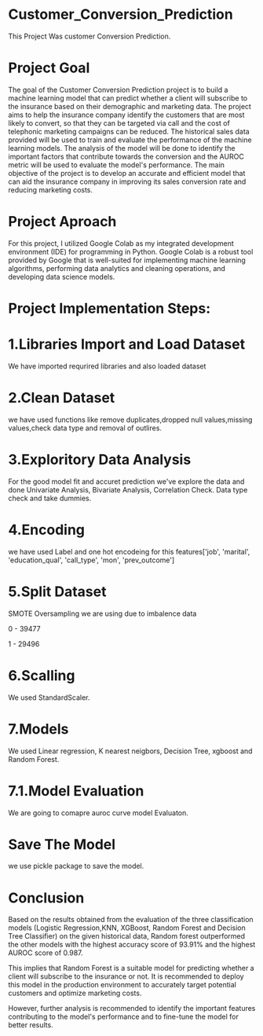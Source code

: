 # Customer_Conversion_Prediction
This Project Was customer Conversion Prediction. 

# Project Goal
The goal of the Customer Conversion Prediction project is to build a machine learning model that can predict whether a client will subscribe to the insurance based on their demographic and marketing data. The project aims to help the insurance company identify the customers that are most likely to convert, so that they can be targeted via call and the cost of telephonic marketing campaigns can be reduced. The historical sales data provided will be used to train and evaluate the performance of the machine learning models. The analysis of the model will be done to identify the important factors that contribute towards the conversion and the AUROC metric will be used to evaluate the model's performance. The main objective of the project is to develop an accurate and efficient model that can aid the insurance company in improving its sales conversion rate and reducing marketing costs.

# Project Aproach
For this project, I utilized Google Colab as my integrated development environment (IDE) for programming in Python. Google Colab is a robust tool provided by Google that is well-suited for implementing machine learning algorithms, performing data analytics and cleaning operations, and developing data science models.

# Project Implementation Steps:
# 1.Libraries Import and Load Dataset
We have imported requrired libraries and also loaded dataset

# 2.Clean Dataset
we have used functions like remove duplicates,dropped null values,missing values,check data type and removal of outlires.

# 3.Exploritory Data Analysis
For the good model fit and accuret prediction we've explore the data and done Univariate Analysis, Bivariate Analysis, Correlation Check. Data type check and take dummies.

# 4.Encoding
we have used Label and one hot encodeing for this features['job', 'marital', 'education_qual', 'call_type', 'mon', 'prev_outcome']

# 5.Split Dataset
SMOTE Oversampling we are using due to imbalence data

0 - 39477

1 - 29496

# 6.Scalling
We used StandardScaler.

# 7.Models
We used Linear regression, K nearest neigbors, Decision Tree, xgboost and Random Forest.

# 7.1.Model Evaluation
We are going to comapre auroc curve
model Evaluaton.

# Save The Model
we use  pickle package to save the model.

# Conclusion
Based on the results obtained from the evaluation of the three classification models (Logistic Regression,KNN, XGBoost, Random Forest and Decision Tree Classifier) on the given historical data, Random forest outperformed the other models with the highest accuracy score of 93.91% and the highest AUROC score of 0.987.

This implies that  Random Forest is a suitable model for predicting whether a client will subscribe to the insurance or not. It is recommended to deploy this model in the production environment to accurately target potential customers and optimize marketing costs.

However, further analysis is recommended to identify the important features contributing to the model's performance and to fine-tune the model for better results.
